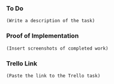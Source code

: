 ### To Do
`(Write a description of the task)`

### Proof of Implementation 
`(Insert screenshots of completed work)`

### Trello Link
`(Paste the link to the Trello task)`
